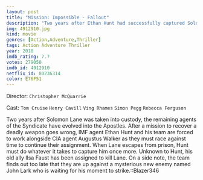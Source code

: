 ```yaml
---
layout: post
title: "Mission: Impossible - Fallout"
description: "Two years after Ethan Hunt had successfully captured Solomon Lane, the remnants of the Syndicate have reformed into another organization called the Apostles. Under the leadership of a mysterious fundamentalist known only as John Lark, the organization is planning on acquiring three plutonium cores. Ethan and his team are sent to Berlin to intercept them, but the mission fails when Ethan saves Luther and the Apostles escape with the plutonium. With CIA agent August Walker joining the team, Ethan and his allies mus.."
img: 4912910.jpg
kind: movie
genres: [Action,Adventure,Thriller]
tags: Action Adventure Thriller 
year: 2018
imdb_rating: 7.7
votes: 279050
imdb_id: 4912910
netflix_id: 80236314
color: E76F51
---
```

Director: `Christopher McQuarrie`  

Cast: `Tom Cruise` `Henry Cavill` `Ving Rhames` `Simon Pegg` `Rebecca Ferguson` 

Two years after Solomon Lane was taken into custody, the remaining agents of the Syndicate have evolved into the Apostles. After a mission to recover a deadly weapon goes wrong, IMF agent Ethan Hunt and his team are forced to work alongside CIA agent Augustus Walker as they must race against time to continue their assignment. When Lane escapes from prison, Hunt must do whatever it takes to capture him once more. Unknown to Hunt, his old ally Ilsa Faust has been assigned to kill Lane. On a side note, the team finds out too late that they are up against a mysterious new enemy named John Lark who is waiting for his moment to strike.::Blazer346